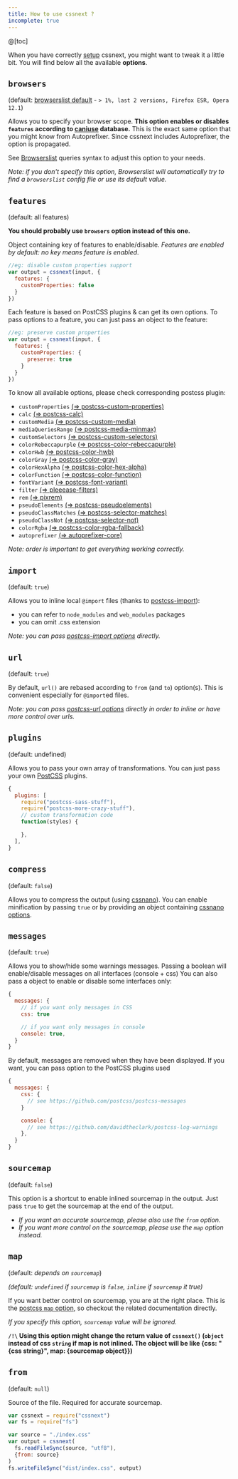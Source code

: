```yaml
---
title: How to use cssnext ?
incomplete: true
---
```


@[toc]

When you have correctly [setup](/setup/) cssnext, you might want to tweak it a
little bit. You will find below all the available **options**.

## `browsers`

(default: [browserslist default](https://github.com/ai/browserslist#readme) - `> 1%, last 2 versions, Firefox ESR, Opera 12.1`)

Allows you to specify your browser scope.
**This option enables or disables `features` according to [caniuse](http://caniuse.com/) database.**
This is the exact same option that you might know from Autoprefixer.
Since cssnext includes Autoprefixer, the option is propagated.

See [Browserslist](https://github.com/ai/browserslist#queries) queries syntax to adjust this option to your needs.

_Note: if you don't specify this option, Browserslist will automatically try to find a `browserslist`
config file or use its default value._

## `features`

(default: all features)

**You should probably use `browsers` option instead of this one.**

Object containing key of features to enable/disable.
_Features are enabled by default: no key means feature is enabled_.

```js
//eg: disable custom properties support
var output = cssnext(input, {
  features: {
    customProperties: false
  }
})
```

Each feature is based on PostCSS plugins & can get its own options.
To pass options to a feature, you can just pass an object to the feature:

```js
//eg: preserve custom properties
var output = cssnext(input, {
  features: {
    customProperties: {
      preserve: true
    }
  }
})
```

To know all available options, please check corresponding postcss plugin:

- `customProperties` [(=> postcss-custom-properties)](https://www.npmjs.com/package/postcss-custom-properties)
- `calc` [(=> postcss-calc)](https://www.npmjs.com/package/postcss-calc)
- `customMedia` [(=> postcss-custom-media)](https://www.npmjs.com/package/postcss-custom-media)
- `mediaQueriesRange` [(=> postcss-media-minmax)](https://www.npmjs.com/package/postcss-media-minmax)
- `customSelectors` [(=> postcss-custom-selectors)](https://www.npmjs.com/package/postcss-custom-selectors)
- `colorRebeccapurple` [(=> postcss-color-rebeccapurple)](https://www.npmjs.com/package/postcss-color-rebeccapurple)
- `colorHwb` [(=> postcss-color-hwb)](https://www.npmjs.com/package/postcss-color-hwb)
- `colorGray` [(=> postcss-color-gray)](https://www.npmjs.com/package/postcss-color-gray)
- `colorHexAlpha` [(=> postcss-color-hex-alpha)](https://www.npmjs.com/package/postcss-color-hex-alpha)
- `colorFunction` [(=> postcss-color-function)](https://www.npmjs.com/package/postcss-color-function)
- `fontVariant` [(=> postcss-font-variant)](https://www.npmjs.com/package/postcss-font-variant)
- `filter` [(=> pleeease-filters)](https://www.npmjs.com/package/pleeease-filters)
- `rem` [(=> pixrem)](https://www.npmjs.com/package/pixrem)
- `pseudoElements` [(=> postcss-pseudoelements)](https://www.npmjs.com/package/postcss-pseudoelements)
- `pseudoClassMatches` [(=> postcss-selector-matches)](https://www.npmjs.com/package/postcss-selector-matches)
- `pseudoClassNot` [(=> postcss-selector-not)](https://www.npmjs.com/package/postcss-selector-not)
- `colorRgba` [(=> postcss-color-rgba-fallback)](https://www.npmjs.com/package/postcss-color-rgba-fallback)
- `autoprefixer` [(=> autoprefixer-core)](https://www.npmjs.com/package/autoprefixer-core)

_Note: order is important to get everything working correctly._

## `import`

(default: `true`)

Allows you to inline local `@import` files (thanks to [postcss-import](https://github.com/postcss/postcss-import#readme)):

* you can refer to `node_modules` and `web_modules` packages
* you can omit .css extension

_Note: you can pass [postcss-import options](https://github.com/postcss/postcss-import#readme) directly._

## `url`

(default: `true`)

By default, `url()` are rebased according to `from` (and `to`) option(s). This is convenient especially for `@import`ed files.

_Note: you can pass [postcss-url options](https://github.com/postcss/postcss-url#options) directly in order to inline or have more control over urls._

## `plugins`

(default: undefined)

Allows you to pass your own array of transformations. You can just pass your own
[PostCSS](https://github.com/postcss/postcss) plugins.

```js
{
  plugins: [
    require("postcss-sass-stuff"),
    require("postcss-more-crazy-stuff"),
    // custom transformation code
    function(styles) {

    },
  ],
}
```

## `compress`

(default: `false`)

Allows you to compress the output (using [cssnano](https://github.com/ben-eb/cssnano)).
You can enable minification by passing `true` or by providing an object containing [cssnano options](https://github.com/ben-eb/cssnano#options).

## `messages`

(default: `true`)

Allows you to show/hide some warnings messages.
Passing a boolean will enable/disable messages on all interfaces (console + css)
You can also pass a object to enable or disable some interfaces only:


```js
{
  messages: {
    // if you want only messages in CSS
    css: true

    // if you want only messages in console
    console: true,
  }
}
```

By default, messages are removed when they have been displayed.
If you want, you can pass option to the PostCSS plugins used

```js
{
  messages: {
    css: {
      // see https://github.com/postcss/postcss-messages
    }

    console: {
      // see https://github.com/davidtheclark/postcss-log-warnings
    },
  }
}
```

## `sourcemap`

(default: `false`)

This option is a shortcut to enable inlined sourcemap in the output.
Just pass `true` to get the sourcemap at the end of the output.

- _If you want an accurate sourcemap, please also use the `from` option._
- _If you want more control on the sourcemap, please use the `map` option instead._

## `map`

(default: _depends on `sourcemap`_)

_(default: `undefined` if `sourcemap` is `false`, `inline` if `sourcemap` it true)_

If you want better control on sourcemap, you are at the right place.
This is the [postcss `map` option](https://github.com/postcss/postcss#source-map-1), so checkout the related documentation directly.

_If you specify this option, `sourcemap` value will be ignored._

**`/!\` Using this option might change the return value of `cssnext()` (`object` instead of css `string` if map is not inlined. The object will be like {css: "{css string}", map: {sourcemap object}})**

## `from`

(default: `null`)

Source of the file. Required for accurate sourcemap.

```js
var cssnext = require("cssnext")
var fs = require("fs")

var source = "./index.css"
var output = cssnext(
  fs.readFileSync(source, "utf8"),
  {from: source}
)
fs.writeFileSync("dist/index.css", output)
```
